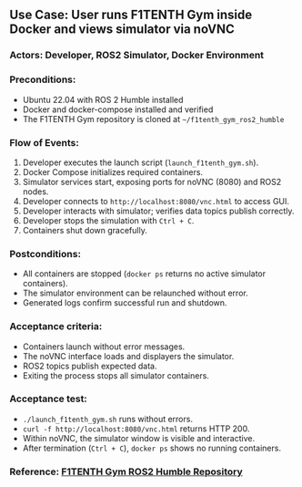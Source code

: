 ## Use Case: User runs F1TENTH Gym inside Docker and views simulator via noVNC  

### Actors: Developer, ROS2 Simulator, Docker Environment  

### Preconditions:  
- Ubuntu 22.04 with ROS 2 Humble installed  
- Docker and docker-compose installed and verified  
- The F1TENTH Gym repository is cloned at `~/f1tenth_gym_ros2_humble`

### Flow of Events:  
1. Developer executes the launch script (`launch_f1tenth_gym.sh`).
2. Docker Compose initializes required containers.
3. Simulator services start, exposing ports for noVNC (8080) and ROS2 nodes.
4. Developer connects to `http://localhost:8080/vnc.html` to access GUI.
5. Developer interacts with simulator; verifies data topics publish correctly.
6. Developer stops the simulation with `Ctrl + C`.
7. Containers shut down gracefully.

### Postconditions:  
- All containers are stopped (`docker ps` returns no active simulator containers).
- The simulator environment can be relaunched without error.
- Generated logs confirm successful run and shutdown.

### Acceptance criteria:  
- Containers launch without error messages.
- The noVNC interface loads and displayers the simulator.
- ROS2 topics publish expected data.
- Exiting the process stops all simulator containers.

### Acceptance test:  
- `./launch_f1tenth_gym.sh` runs without errors.  
- `curl -f http://localhost:8080/vnc.html` returns HTTP 200.  
- Within noVNC, the simulator window is visible and interactive.    
- After termination (`Ctrl + C`), `docker ps` shows no running containers.  

### Reference: [F1TENTH Gym ROS2 Humble Repository](https://github.com/ray-quasar/f1tenth_gym_ros2_humble?tab=readme-ov-file#without-an-nvidia-gpu)  
